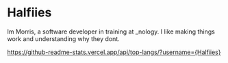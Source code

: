 # Halfiies
Im Morris, a software developer in training at _nology.
I like making things work and understanding why they dont.


https://github-readme-stats.vercel.app/api/top-langs/?username={Halfiies}
